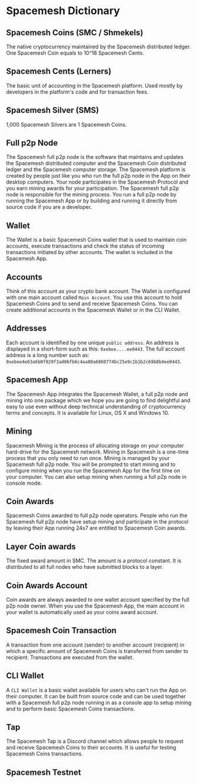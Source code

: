 # Spacemesh Dictionary

## Spacemesh Coins (SMC / Shmekels)
The native cryptocurrency maintained by the Spacemesh distributed ledger.
One Spacemesh Coin equals to 10^18 Spacemesh Cents.

## Spacemesh Cents (Lerners)
The basic unit of accounting in the Spacemesh platform. Used mostly by developers in the platform's code and for transaction fees.

## Spacemesh Silver (SMS)
1,000 Spacemesh Silvers are 1 Spacemesh Coins.

## Full p2p Node
The Spacemesh full p2p node is the software that maintains and updates the Spacemesh distributed computer and the Spacemesh Coin distributed ledger and the Spacemesh computer storage. The Spacemesh platform is created by people just like you who run the full p2p node in the App on their desktop computers. Your node participates in the Spacemesh Protocol and you earn mining awards for your participation. The Spacemesh full p2p node is responsible for the mining process. You run a full p2p node by running the Spacemesh App or by building and running it directly from source code if you are a developer.

## Wallet
The Wallet is a basic Spacemesh Coins wallet that is used to maintain coin accounts, execute transactions and check the status of incoming transactions initiated by other accounts. The wallet is included in the Spacemesh App.

## Accounts
Think of this account as your crypto bank account. The Wallet is configured with one main account called `Main Account`. You use this account to hold Spacemesh Coins and to send and receive Spacemesh Coins. You can create additional accounts in the Spacemesh Wallet or in the CLI Wallet.

## Addresses
Each account is identified by one unique `public address`. An address is displayed in a short-form such as this: `0xebee....ee0443`. The full account address is a long number such as: `0xebee4e63a6b0f829f3ad06fb6c4aa80a6860774bc25e9c1b1b2c69b8b4ee0443`.

## Spacemesh App
The Spacemesh App integrates the Spacemesh Wallet, a full p2p node and mining into one package which we hope you are going to find delightful and easy to use even without deep technical understanding of cryptocurrency terms and concepts. It is available for Linux, OS X and Windows 10.

## Mining
Spacemesh Mining is the process of allocating storage on your computer hard-drive for the Spacemesh network. Mining in Spacemesh is a one-time process that you only need to run once. Mining is managed by your Spacemesh full p2p node. You will be prompted to start mining and to configure mining when you run the Spacemesh App for the first time on your computer. You can also setup mining when running a full p2p node in console mode.

## Coin Awards
Spacemesh Coins awarded to full p2p node operators. People who run the Spacemesh full p2p node have setup mining and participate in the protocol by leaving their App running 24x7 are entitled to Spacemesh Coin awards.

## Layer Coin awards
The fixed award amount in SMC. The amount is a protocol constant. It is distributed to all full nodes who have submitted blocks to a layer.

## Coin Awards Account
Coin awards are always awarded to one wallet account specified by the full p2p node owner. When you use the Spacemesh App, the main account in your wallet is automatically used as your coins award account.

## Spacemesh Coin Transaction
A transaction from one account (sender) to another account (recipient) in which a specific amount of Spacemesh Coins is transferred from sender to recipient. Transactions are executed from the wallet.

## CLI Wallet
A `CLI Wallet` is a basic wallet available for users who can't run the App on their computer. It can be built from source code and can be used together with a Spacemesh full p2p node running in as a console app to setup mining and to perform basic Spacemesh Coins transactions.

## Tap
The Spacemesh Tap is a Discord channel which allows people to request and receive Spacemesh Coins to their accounts. It is useful for testing Spacemesh Coins transactions.

## Spacemesh Testnet
